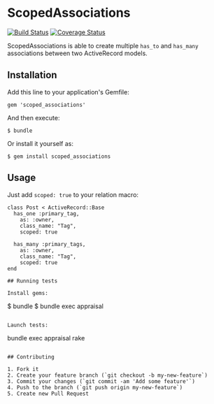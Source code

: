 # ScopedAssociations

[![Build Status](https://travis-ci.org/stefanoverna/scoped_associations.png?branch=master)](https://travis-ci.org/stefanoverna/scoped_associations)
[![Coverage Status](https://coveralls.io/repos/stefanoverna/scoped_associations/badge.png?branch=master)](https://coveralls.io/r/stefanoverna/scoped_associations?branch=master)

ScopedAssociations is able to create multiple `has_to` and `has_many`
associations between two ActiveRecord models.

## Installation

Add this line to your application's Gemfile:

    gem 'scoped_associations'

And then execute:

    $ bundle

Or install it yourself as:

    $ gem install scoped_associations

## Usage

Just add `scoped: true` to your relation macro:

```
class Post < ActiveRecord::Base
  has_one :primary_tag,
    as: :owner,
    class_name: "Tag",
    scoped: true

  has_many :primary_tags,
    as: :owner,
    class_name: "Tag",
    scoped: true
end

## Running tests

Install gems:

```
$ bundle
$ bundle exec appraisal
```

Launch tests:

```
bundle exec appraisal rake
```

## Contributing

1. Fork it
2. Create your feature branch (`git checkout -b my-new-feature`)
3. Commit your changes (`git commit -am 'Add some feature'`)
4. Push to the branch (`git push origin my-new-feature`)
5. Create new Pull Request

